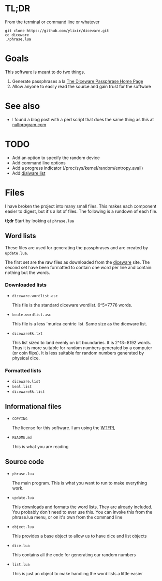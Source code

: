 # TL;DR
From the terminal or command line or whatever
```
git clone https://github.com/ylixir/diceware.git
cd diceware
./phrase.lua
```
# Goals
This software is meant to do two things.

1. Generate passphrases a la
[The Diceware Passphrase Home Page](http://world.std.com/~reinhold/diceware.html)
2. Allow anyone to easily read the source and gain trust for the software

# See also
* I found a blog post with a perl script that does the same thing as this
at [nullprogram.com](http://nullprogram.com/blog/2009/02/07/)
# TODO
* Add an option to specify the random device
* Add command line options
* Add a progress indicator (/proc/sys/kernel/random/entropy_avail)
* Add [dialware list](http://nullprogram.com/blog/2009/02/07/)

# Files
I have broken the project into many small files.
This makes each component easier to digest, but it's a lot of files.
The following is a rundown of each file.

**tl;dr** Start by looking at `phrase.lua`
  
## Word lists
These files are used for generating the passphrases and are created by `update.lua`.

The first set are the raw files as downloaded from the [diceware](http://world.std.com/~reinhold/diceware.html) site.
The second set have been formatted to contain one word per line and contain nothing but the words.
  
### Downloaded lists
* `diceware.wordlist.asc`

  This file is the standard diceware wordlist. 6^5=7776 words.

* `beale.wordlist.asc`

  This file is a less 'murica centric list. Same size as the diceware list.
  
* `diceware8k.txt`

  This list sized to land evenly on bit boundaries. It is 2^13=8192 words.
  Thus it is more suitable for random numbers generated by a computer (or coin flips).
  It is less suitable for random numbers generated by physical dice.
  
### Formatted lists
* `diceware.list`
* `beal.list`
* `diceware8k.list`

## Informational files
* `COPYING`

  The license for this software. I am using the [WTFPL](http://www.wtfpl.net)
  
* `README.md`

  This is what you are reading

## Source code
* `phrase.lua`

  The main program. This is what you want to run to make everything work.
  
* `update.lua`

  This downloads and formats the word lists.
  They are already included. You probably don't need to ever use this.
  You can invoke this from the phrase.lua menu, or on it's own from the command line
  
* `object.lua`

  This provides a base object to allow us to have dice and list objects
  
* `dice.lua`
  
  This contains all the code for generating our random numbers
  
* `list.lua`
  
  This is just an object to make handling the word lists a little easier
